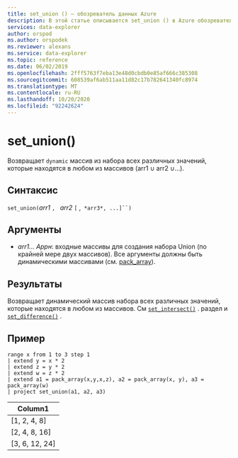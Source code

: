 ```yaml
---
title: set_union () — обозреватель данных Azure
description: В этой статье описывается set_union () в Azure обозреватель данных.
services: data-explorer
author: orspod
ms.author: orspodek
ms.reviewer: alexans
ms.service: data-explorer
ms.topic: reference
ms.date: 06/02/2019
ms.openlocfilehash: 2fff5763f7eba13e48d0cbdb0e85af666c385308
ms.sourcegitcommit: 608539af6ab511aa11d82c17b782641340fc8974
ms.translationtype: MT
ms.contentlocale: ru-RU
ms.lasthandoff: 10/20/2020
ms.locfileid: "92242624"
---
```

# <a name="set_union"></a>set_union()

Возвращает `dynamic` массив из набора всех различных значений, которые находятся в любом из массивов (arr1 ∪ arr2 ∪...).

## <a name="syntax"></a>Синтаксис

`set_union(`*arr1* `, ` *arr2* `[` ,` *arr3*, ...]``)`

## <a name="arguments"></a>Аргументы

* *arr1... Аррн*: входные массивы для создания набора Union (по крайней мере двух массивов). Все аргументы должны быть динамическими массивами (см. [pack_array](packarrayfunction.md)). 

## <a name="returns"></a>Результаты

Возвращает динамический массив набора всех различных значений, которые находятся в любом из массивов. См [`set_intersect()`](setintersectfunction.md)  . раздел и [`set_difference()`](setdifferencefunction.md) .

## <a name="example"></a>Пример

<!-- csl: https://help.kusto.windows.net:443/Samples -->
```kusto
range x from 1 to 3 step 1
| extend y = x * 2
| extend z = y * 2
| extend w = z * 2
| extend a1 = pack_array(x,y,x,z), a2 = pack_array(x, y), a3 = pack_array(w)
| project set_union(a1, a2, a3)
```

|Column1|
|---|
|[1, 2, 4, 8]|
|[2, 4, 8, 16]|
|[3, 6, 12, 24]|
